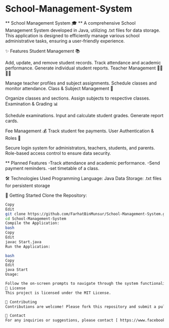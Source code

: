 # School-Management-System

** School Management System 🎓 **
A comprehensive School Management System developed in Java, utilizing .txt files for data storage. This application is designed to efficiently manage various school administrative tasks, ensuring a user-friendly experience.

✨ Features
Student Management 📚

Add, update, and remove student records.
Track attendance and academic performance.
Generate individual student reports.
Teacher Management 👩‍🏫👨‍🏫

Manage teacher profiles and subject assignments.
Schedule classes and monitor attendance.
Class & Subject Management 🏫

Organize classes and sections.
Assign subjects to respective classes.
Examination & Grading 📊

Schedule examinations.
Input and calculate student grades.
Generate report cards.

Fee Management 💰
Track student fee payments.
User Authentication & Roles 🔐

Secure login system for administrators, teachers, students, and parents.
Role-based access control to ensure data security.


** Planned Features
-Track attendance and academic performance.
-Send payment reminders.
-set timetable of a class.

🛠️ Technologies Used
Programming Language: Java
Data Storage: .txt files for persistent storage

🚀 Getting Started
Clone the Repository:

```bash
Copy
Edit
git clone https://github.com/FarhatBinMunsur/School-Management-System.git
cd School-Management-System
Compile the Application:
bash
Copy
Edit
javac Start.java
Run the Application:

bash
Copy
Edit
java Start
Usage:

Follow the on-screen prompts to navigate through the system functionalities.
📄 License
This project is licensed under the MIT License.

🤝 Contributing
Contributions are welcome! Please fork this repository and submit a pull request for any enhancements or bug fixes.

📧 Contact
For any inquiries or suggestions, please contact [ https://www.facebook.com/F.B.M.Mahir ].
